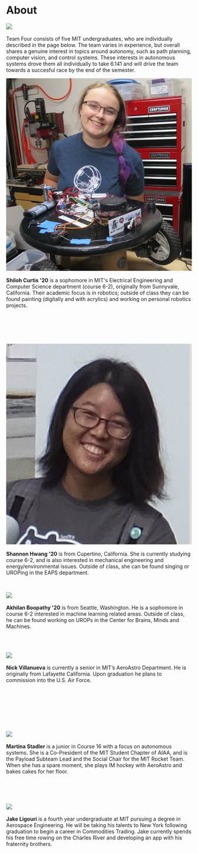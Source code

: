 # About

<span class="image main">![](assets/images/about/team_pic.jpg)</span>

Team Four consists of five MIT undergraduates, who are individually described in the page below. The team varies in experience, but overall shares a genuine interest in topics around autonomy, such as path planning, computer vision, and control systems. These interests in autonomous systems drove them all individually to take 6.141 and will drive the team towards a succesful race by the end of the semester.

<span class="image left about">![](assets/images/about/Shiloh.jpg)</span>

**Shiloh Curtis '20** is a sophomore in MIT's Electrical Engineering and Computer Science department (course 6-2), originally from Sunnyvale, California.  Their academic focus is in robotics; outside of class they can be found painting (digitally and with acrylics) and working on personal robotics projects.  

<br>
<br>
<br>
<br>

<span class="image right about">![](assets/images/about/Shannon.jpg)</span>

**Shannon Hwang '20** is from Cupertino, California. She is currently studying course 6-2, and is also interested in mechanical engineering and energy/environmental issues. Outside of class, she can be found singing or UROPing in the EAPS department. 

<br>

<span class="image left about">![](assets/images/about/Clementine.jpg)</span>

**Akhilan Boopathy '20** is from Seattle, Washington. He is a sophomore in course 6-2 interested in machine learning related areas. Outside of class, he can be found working on UROPs in the Center for Brains, Minds and Machines.

<br>
<br>

<span class="image right about">![](assets/images/about/Nick.JPG)</span>

**Nick Villanueva** is currently a senior in MIT’s AeroAstro Department. He is originally from Lafayette California. Upon graduation he plans to commission into the U.S. Air Force.

<br>
<br>
<br>
<br>
<br>
<br>

<span class="image left about">![](assets/images/about/Martina.JPG)</span>

**Martina Stadler** is a junior in Course 16 with a focus on autonomous systems. She is a Co-President of the MIT Student Chapter of AIAA, and is the Payload Subteam Lead and the Social Chair for the MIT Rocket Team. When she has a spare moment, she plays IM hockey with AeroAstro and bakes cakes for her floor.

<br>
<br>
<br>

<span class="image right about">![](assets/images/about/Jake.png)</span>

**Jake Ligouri** is a fourth year undergraduate at MIT pursuing a degree in Aerospace Engineering. He will be taking his talents to New York following graduation to begin a career in Commodities Trading. Jake currently spends his free time rowing on the Charles River and developing an app with his fraternity brothers.
